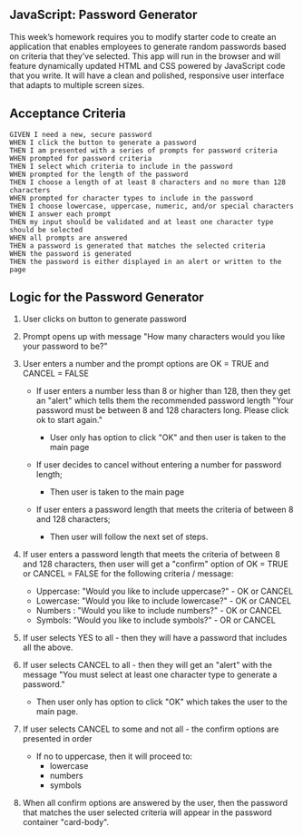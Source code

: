 ## JavaScript: Password Generator

This week’s homework requires you to modify starter code to create an application that enables employees to generate random passwords based on criteria that they’ve selected. This app will run in the browser and will feature dynamically updated HTML and CSS powered by JavaScript code that you write. It will have a clean and polished, responsive user interface that adapts to multiple screen sizes.

## Acceptance Criteria

```
GIVEN I need a new, secure password
WHEN I click the button to generate a password
THEN I am presented with a series of prompts for password criteria
WHEN prompted for password criteria
THEN I select which criteria to include in the password
WHEN prompted for the length of the password
THEN I choose a length of at least 8 characters and no more than 128 characters
WHEN prompted for character types to include in the password
THEN I choose lowercase, uppercase, numeric, and/or special characters
WHEN I answer each prompt
THEN my input should be validated and at least one character type should be selected
WHEN all prompts are answered
THEN a password is generated that matches the selected criteria
WHEN the password is generated
THEN the password is either displayed in an alert or written to the page
```

## Logic for the Password Generator

1. User clicks on button to generate password

2. Prompt opens up with message "How many characters would you like your password to be?"

3. User enters a number and the prompt options are OK = TRUE and CANCEL = FALSE

    * If user enters a number less than 8 or higher than 128, then they get an "alert" which tells them the recommended password length "Your password must be between 8 and 128 characters long. Please click ok to start again."
        - User only has option to click "OK" and then user is taken to the main page

    * If user decides to cancel without entering a number for password length;
        - Then user is taken to the main page

    * If user enters a password length that meets the criteria of between 8 and 128 characters;
        - Then user will follow the next set of steps. 

4. If user enters a password length that meets the criteria of between 8 and 128 characters, then user will get a "confirm" option of OK = TRUE or CANCEL = FALSE for the following criteria / message:

    * Uppercase: "Would you like to include uppercase?" - OK or CANCEL
    * Lowercase: "Would you like to include lowercase?" -  OK or CANCEL
    * Numbers : "Would you like to include numbers?" - OK or CANCEL
    * Symbols: "Would you like to include symbols?" - OR or CANCEL

5. If user selects YES to all - then they will have a password that includes all the above.

6. If user selects CANCEL to all - then they will get an "alert" with the message "You must select at least one character type to generate a password." 

    * Then user only has option to click "OK" which takes the user to the main page. 
7. If user selects CANCEL to some and not all - the confirm options are presented in order
    * If no to uppercase, then it will proceed to:
        - lowercase
        - numbers
        - symbols

8. When all confirm options are answered by the user, then the password that matches the user selected criteria will appear in the password container "card-body". 
